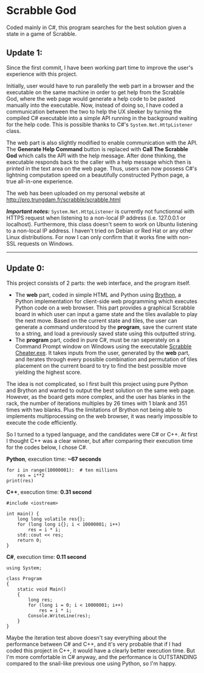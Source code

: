 <h1>Scrabble God</h1>
Coded mainly in C#, this program searches for the best solution given a state in a game of Scrabble.

<h2>Update 1:</h2>

Since the first commit, I have been working part time to improve the user's experience with this project.

Initially, user would have to run parallelly the web part in a browser and the executable on the same machine in order to get help from the Scrabble God, where the web page would generate a help code to be pasted manually into the executable. Now, instead of doing so, I have coded a communication between the two to help the UX sleeker by turning the compiled C# executable into a simple API running in the background waiting for the help code. This is possible thanks to C#'s `System.Net.HttpListener` class.

The web part is also slightly modified to enable communication with the API. The <b>Generate Help Command</b> button is replaced with <b>Call The Scrabble God</b> which calls the API with the help message. After done thinking, the executable responds back to the caller with a help message which then is printed in the text area on the web page. Thus, users can now possess C#'s lightning computation speed on a beautifully constructed Python page, a true all-in-one experience.

The web has been uploaded on my personal website at <a href="http://pro.trungdam.fr/scrabble/scrabble.html">http://pro.trungdam.fr/scrabble/scrabble.html</a>

<b><i>Important notes:</i></b> `System.Net.HttpListener` is currently not functionnal with HTTPS request when listening to a non-local IP address (i.e. 127.0.0.1 or localhost). Furthermore, this class doesn't seem to work on Ubuntu listening to a non-local IP address. I haven't tried on Debian or Red Hat or any other Linux distributions. For now I can only confirm that it works fine with non-SSL requests on Windows.

---------------------------------
<h2>Update 0:</h2>

This project consists of 2 parts: the web interface, and the program itself.

- The <b>web</b> part, coded in simple HTML and Python using <a href="https://www.brython.info/">Brython</a>, a Python implementation for client-side web programming which executes Python code on a web browser. This part provides a graphical Scrabble board in which user can input a game state and the tiles available to play the next move. Based on the current state and tiles, the user can generate a command understood by the <b>program</b>, save the current state to a string, and load a previously saved state using this outputted string.
- The <b>program</b> part, coded in pure C#, must be ran seperately on a Command Prompt window on Windows using the executable <u>Scrabble Cheater.exe</u>. It takes inputs from the user, generated by the <b>web</b> part, and iterates through every possible combination and permutation of tiles placement on the current board to try to find the best possible move yielding the highest score.

The idea is not complicated, so I first built this project using pure Python and Brython and wanted to output the best solution on the same web page. However, as the board gets more complex, and the user has blanks in the rack, the number of iterations multiples by 26 times with 1 blank and 351 times with two blanks. Plus the limitations of Brython not being able to implements multiprocessing on the web browser, it was nearly impossible to execute the code efficiently.

So I turned to a typed language, and the candidates were C# or C++. At first I thought C++ was a clear winner, but after comparing their execution time for the codes below, I chose C#.

<b>Python</b>, execution time: <b>~67 seconds</b>
```
for i in range(10000001):  # ten millions
    res = i**2
print(res)
```

<b>C++</b>, execution time: <b>0.31 second</b>
```
#include <iostream>

int main() {
    long long volatile res{};
    for (long long i{}; i < 10000001; i++)
        res = i * i;
    std::cout << res;
    return 0;
}
```

<b>C#</b>, execution time: <b>0.11 second</b>
```
using System;

class Program
{
    static void Main()
    {
        long res;
        for (long i = 0; i < 10000001; i++)
            res = i * i;
        Console.WriteLine(res);
    }
}
```

Maybe the iteration test above doesn't say everything about the performance between C# and C++, and it's very probable that if I had coded this project in C++, it would have a clearly better execution time. But I'm more comfortable in C# anyway, and the performance is OUTSTANDING compared to the snail-like previous one using Python, so I'm happy.
